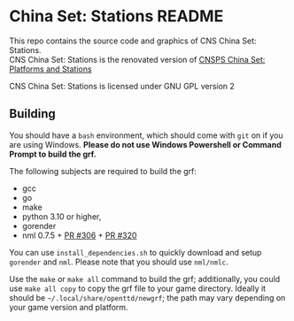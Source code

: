 # China Set: Stations README

This repo contains the source code and graphics of CNS China Set: Stations.\
CNS China Set: Stations is the renovated version of [CNSPS China Set: Platforms and Stations](https://www.github.com/openttd-china-set/china-set-platforms-and-stations)

CNS China Set: Stations is licensed under GNU GPL version 2

## Building

You should have a `bash` environment, which should come with `git` on if you are using Windows. **Please do not use Windows Powershell or Command Prompt to build the grf.**

The following subjects are required to build the grf:

- gcc
- go
- make
- python 3.10 or higher,
- gorender
- nml 0.7.5 + [PR #306](https://github.com/openttd/nml/pull/306) + [PR #320](https://github.com/openttd/nml/pull/320)

You can use `install_dependencies.sh` to quickly download and setup `gorender` and `nml`. Please note that you should use `nml/nmlc`.

Use the `make` or `make all` command to build the grf; additionally, you could use `make all copy` to copy the grf file to your game directory. Ideally it should be `~/.local/share/openttd/newgrf`; the path may vary depending on your game version and platform.
